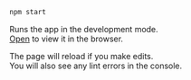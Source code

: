 ```Bash
npm start
```

Runs the app in the development mode.\
[Open](http://localhost:3000) to view it in the browser.

The page will reload if you make edits.\
You will also see any lint errors in the console.

